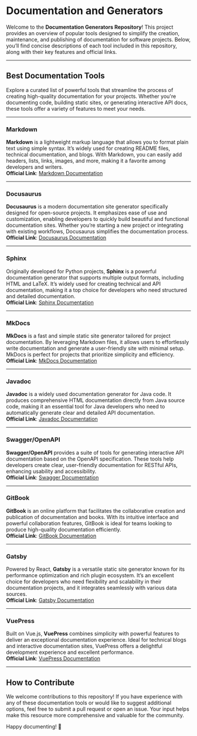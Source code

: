 # Documentation and Generators

Welcome to the **Documentation Generators Repository**! This project provides an overview of popular tools designed to simplify the creation, maintenance, and publishing of documentation for software projects. Below, you’ll find concise descriptions of each tool included in this repository, along with their key features and official links.

---

## Best Documentation Tools

Explore a curated list of powerful tools that streamline the process of creating high-quality documentation for your projects. Whether you're documenting code, building static sites, or generating interactive API docs, these tools offer a variety of features to meet your needs.

---

### Markdown

**Markdown** is a lightweight markup language that allows you to format plain text using simple syntax. It’s widely used for creating README files, technical documentation, and blogs. With Markdown, you can easily add headers, lists, links, images, and more, making it a favorite among developers and writers.  
**Official Link**: [Markdown Documentation](https://daringfireball.net/projects/markdown/)

---

### Docusaurus

**Docusaurus** is a modern documentation site generator specifically designed for open-source projects. It emphasizes ease of use and customization, enabling developers to quickly build beautiful and functional documentation sites. Whether you’re starting a new project or integrating with existing workflows, Docusaurus simplifies the documentation process.  
**Official Link**: [Docusaurus Documentation](https://docusaurus.io/)

---

### Sphinx

Originally developed for Python projects, **Sphinx** is a powerful documentation generator that supports multiple output formats, including HTML and LaTeX. It’s widely used for creating technical and API documentation, making it a top choice for developers who need structured and detailed documentation.  
**Official Link**: [Sphinx Documentation](https://www.sphinx-doc.org/)

---

### MkDocs

**MkDocs** is a fast and simple static site generator tailored for project documentation. By leveraging Markdown files, it allows users to effortlessly write documentation and generate a user-friendly site with minimal setup. MkDocs is perfect for projects that prioritize simplicity and efficiency.  
**Official Link**: [MkDocs Documentation](https://www.mkdocs.org/)

---

### Javadoc

**Javadoc** is a widely used documentation generator for Java code. It produces comprehensive HTML documentation directly from Java source code, making it an essential tool for Java developers who need to automatically generate clear and detailed API documentation.  
**Official Link**: [Javadoc Documentation](https://docs.oracle.com/en/java/javase/11/docs/specs/javadoc/doc-guide.html)

---

### Swagger/OpenAPI

**Swagger/OpenAPI** provides a suite of tools for generating interactive API documentation based on the OpenAPI specification. These tools help developers create clear, user-friendly documentation for RESTful APIs, enhancing usability and accessibility.  
**Official Link**: [Swagger Documentation](https://swagger.io/docs/)

---

### GitBook

**GitBook** is an online platform that facilitates the collaborative creation and publication of documentation and books. With its intuitive interface and powerful collaboration features, GitBook is ideal for teams looking to produce high-quality documentation efficiently.  
**Official Link**: [GitBook Documentation](https://docs.gitbook.com/)

---

### Gatsby

Powered by React, **Gatsby** is a versatile static site generator known for its performance optimization and rich plugin ecosystem. It’s an excellent choice for developers who need flexibility and scalability in their documentation projects, and it integrates seamlessly with various data sources.  
**Official Link**: [Gatsby Documentation](https://www.gatsbyjs.com/docs/)

---

### VuePress

Built on Vue.js, **VuePress** combines simplicity with powerful features to deliver an exceptional documentation experience. Ideal for technical blogs and interactive documentation sites, VuePress offers a delightful development experience and excellent performance.  
**Official Link**: [VuePress Documentation](https://vuepress.vuejs.org/)

---

## How to Contribute

We welcome contributions to this repository! If you have experience with any of these documentation tools or would like to suggest additional options, feel free to submit a pull request or open an issue. Your input helps make this resource more comprehensive and valuable for the community.

Happy documenting! 🚀

